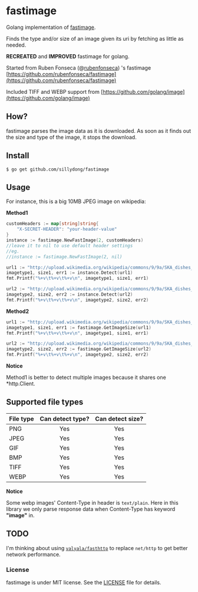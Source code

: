 # fastimage

Golang implementation of [fastimage](https://pypi.python.org/pypi/fastimage/0.2.1).

Finds the type and/or size of an image given its uri by fetching as little as needed.

**RECREATED** and **IMPROVED** fastimage for golang.

Started from Ruben Fonseca (@[rubenfonseca](http://twitter.com/rubenfonseca)) 's fastimage [https://github.com/rubenfonseca/fastimage](https://github.com/rubenfonseca/fastimage)

Included TIFF and WEBP support from [https://github.com/golang/image](https://github.com/golang/image)

## How?

fastimage parses the image data as it is downloaded. As soon as it finds out
the size and type of the image, it stops the download.

## Install

    $ go get github.com/sillydong/fastimage

## Usage

For instance, this is a big 10MB JPEG image on wikipedia:

**Method1**

```go
customHeaders := map[string]string{
    "X-SECRET-HEADER": "your-header-value"
}
instance := fastimage.NewFastImage(2, customHeaders)
//leave it to nil to use default header settings
//eg. 
//instance := fastimage.NewFastImage(2, nil)

url1 := "http://upload.wikimedia.org/wikipedia/commons/9/9a/SKA_dishes_big.jpg"
imagetype1, size1, err1 := instance.Detect(url1)
fmt.Printf("%+v\t%+v\t%+v\n", imagetype1, size1, err1)

url2 := "http://upload.wikimedia.org/wikipedia/commons/9/9a/SKA_dishes_big.jpg"
imagetype2, size2, err2 := instance.Detect(url2)
fmt.Printf("%+v\t%+v\t%+v\n", imagetype2, size2, err2)
```

**Method2**

```go
url1 := "http://upload.wikimedia.org/wikipedia/commons/9/9a/SKA_dishes_big.jpg"
imagetype1, size1, err1 := fastimage.GetImageSize(url1)
fmt.Printf("%+v\t%+v\t%+v\n", imagetype1, size1, err1)

url2 := "http://upload.wikimedia.org/wikipedia/commons/9/9a/SKA_dishes_big.jpg"
imagetype2, size2, err2 := fastimage.GetImageSize(url2)
fmt.Printf("%+v\t%+v\t%+v\n", imagetype2, size2, err2)
```

**Notice**

Method1 is better to detect multiple images because it shares one *http.Client.

## Supported file types

| File type | Can detect type? | Can detect size? |
|-----------|:----------------:|:----------------:|
| PNG       | Yes              | Yes              |
| JPEG      | Yes              | Yes              |
| GIF       | Yes              | Yes              |
| BMP       | Yes              | Yes              |
| TIFF      | Yes              | Yes              |
| WEBP      | Yes              | Yes              |

**Notice**

Some webp images' Content-Type in header is `text/plain`. Here in this library we only parse response data when Content-Type has keyword **"image"** in.


## TODO

I'm thinking about using [`valyala/fasthttp`](https://github.com/valyala/fasthttp) to replace `net/http` to get better network performance.

### License

fastimage is under MIT license. See the [LICENSE](https://github.com/sillydong/fastimage/blob/master/LICENSE) file for details.
